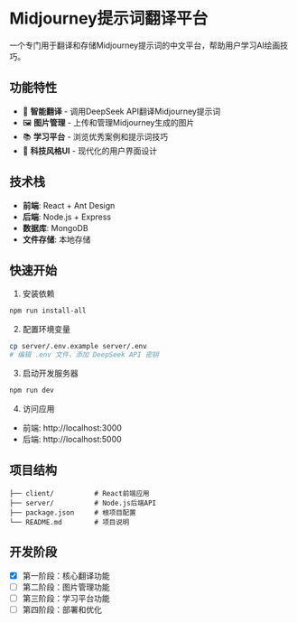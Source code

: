 # Midjourney提示词翻译平台

一个专门用于翻译和存储Midjourney提示词的中文平台，帮助用户学习AI绘画技巧。

## 功能特性

- 🔄 **智能翻译** - 调用DeepSeek API翻译Midjourney提示词
- 🖼️ **图片管理** - 上传和管理Midjourney生成的图片
- 📚 **学习平台** - 浏览优秀案例和提示词技巧
- 🎨 **科技风格UI** - 现代化的用户界面设计

## 技术栈

- **前端**: React + Ant Design
- **后端**: Node.js + Express
- **数据库**: MongoDB
- **文件存储**: 本地存储

## 快速开始

1. 安装依赖
```bash
npm run install-all
```

2. 配置环境变量
```bash
cp server/.env.example server/.env
# 编辑 .env 文件，添加 DeepSeek API 密钥
```

3. 启动开发服务器
```bash
npm run dev
```

4. 访问应用
- 前端: http://localhost:3000
- 后端: http://localhost:5000

## 项目结构

```
├── client/          # React前端应用
├── server/          # Node.js后端API
├── package.json     # 根项目配置
└── README.md        # 项目说明
```

## 开发阶段

- [x] 第一阶段：核心翻译功能
- [ ] 第二阶段：图片管理功能
- [ ] 第三阶段：学习平台功能
- [ ] 第四阶段：部署和优化
